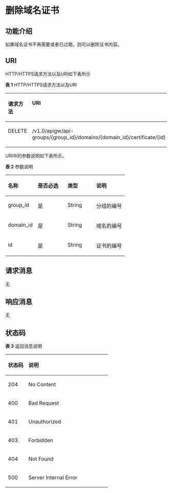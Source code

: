 # 删除域名证书<a name="ZH-CN_TOPIC_0000001081976147"></a>

## 功能介绍<a name="zh-cn_topic_0118924570_section38324262122"></a>

如果域名证书不再需要或者已过期，则可以删除证书内容。

## URI<a name="zh-cn_topic_0118924570_section12832162641216"></a>

HTTP/HTTPS请求方法以及URI如下表所示

**表 1**  HTTP/HTTPS请求方法以及URI

<a name="zh-cn_topic_0118924570_table1396111510132"></a>
<table><thead align="left"><tr id="zh-cn_topic_0118924570_row096151515139"><th class="cellrowborder" valign="top" width="20%" id="mcps1.2.3.1.1"><p id="zh-cn_topic_0118924570_p1422722218139"><a name="zh-cn_topic_0118924570_p1422722218139"></a><a name="zh-cn_topic_0118924570_p1422722218139"></a>请求方法</p>
</th>
<th class="cellrowborder" valign="top" width="80%" id="mcps1.2.3.1.2"><p id="zh-cn_topic_0118924570_p122713225131"><a name="zh-cn_topic_0118924570_p122713225131"></a><a name="zh-cn_topic_0118924570_p122713225131"></a>URI</p>
</th>
</tr>
</thead>
<tbody><tr id="zh-cn_topic_0118924570_row169611815131313"><td class="cellrowborder" valign="top" width="20%" headers="mcps1.2.3.1.1 "><p id="zh-cn_topic_0118924570_p15227162219132"><a name="zh-cn_topic_0118924570_p15227162219132"></a><a name="zh-cn_topic_0118924570_p15227162219132"></a>DELETE</p>
</td>
<td class="cellrowborder" valign="top" width="80%" headers="mcps1.2.3.1.2 "><p id="zh-cn_topic_0118924570_p1667817402181"><a name="zh-cn_topic_0118924570_p1667817402181"></a><a name="zh-cn_topic_0118924570_p1667817402181"></a>/v1.0/apigw/api-groups/{group_id}/domains/{domain_id}/certificate/{id}</p>
</td>
</tr>
</tbody>
</table>

URI中的参数说明如下表所示。

**表 2**  参数说明

<a name="zh-cn_topic_0118924570_table4851459153818"></a>
<table><thead align="left"><tr id="zh-cn_topic_0118924570_row1985259143813"><th class="cellrowborder" valign="top" width="25%" id="mcps1.2.5.1.1"><p id="zh-cn_topic_0118924570_p12367713193420"><a name="zh-cn_topic_0118924570_p12367713193420"></a><a name="zh-cn_topic_0118924570_p12367713193420"></a>名称</p>
</th>
<th class="cellrowborder" valign="top" width="25%" id="mcps1.2.5.1.2"><p id="zh-cn_topic_0118924570_p7367161316343"><a name="zh-cn_topic_0118924570_p7367161316343"></a><a name="zh-cn_topic_0118924570_p7367161316343"></a>是否必选</p>
</th>
<th class="cellrowborder" valign="top" width="24%" id="mcps1.2.5.1.3"><p id="zh-cn_topic_0118924570_p93675133347"><a name="zh-cn_topic_0118924570_p93675133347"></a><a name="zh-cn_topic_0118924570_p93675133347"></a>类型</p>
</th>
<th class="cellrowborder" valign="top" width="26%" id="mcps1.2.5.1.4"><p id="zh-cn_topic_0118924570_p836761317349"><a name="zh-cn_topic_0118924570_p836761317349"></a><a name="zh-cn_topic_0118924570_p836761317349"></a>说明</p>
</th>
</tr>
</thead>
<tbody><tr id="zh-cn_topic_0118924570_row13944152316182"><td class="cellrowborder" valign="top" width="25%" headers="mcps1.2.5.1.1 "><p id="zh-cn_topic_0118924570_p56248118"><a name="zh-cn_topic_0118924570_p56248118"></a><a name="zh-cn_topic_0118924570_p56248118"></a>group_id</p>
</td>
<td class="cellrowborder" valign="top" width="25%" headers="mcps1.2.5.1.2 "><p id="zh-cn_topic_0118924570_p59803701"><a name="zh-cn_topic_0118924570_p59803701"></a><a name="zh-cn_topic_0118924570_p59803701"></a>是</p>
</td>
<td class="cellrowborder" valign="top" width="24%" headers="mcps1.2.5.1.3 "><p id="zh-cn_topic_0118924570_p12261637"><a name="zh-cn_topic_0118924570_p12261637"></a><a name="zh-cn_topic_0118924570_p12261637"></a>String</p>
</td>
<td class="cellrowborder" valign="top" width="26%" headers="mcps1.2.5.1.4 "><p id="zh-cn_topic_0118924570_p53668558"><a name="zh-cn_topic_0118924570_p53668558"></a><a name="zh-cn_topic_0118924570_p53668558"></a>分组的编号</p>
</td>
</tr>
<tr id="zh-cn_topic_0118924570_row21491627194614"><td class="cellrowborder" valign="top" width="25%" headers="mcps1.2.5.1.1 "><p id="zh-cn_topic_0118924570_p147479565365"><a name="zh-cn_topic_0118924570_p147479565365"></a><a name="zh-cn_topic_0118924570_p147479565365"></a>domain_id</p>
</td>
<td class="cellrowborder" valign="top" width="25%" headers="mcps1.2.5.1.2 "><p id="zh-cn_topic_0118924570_p153301010123713"><a name="zh-cn_topic_0118924570_p153301010123713"></a><a name="zh-cn_topic_0118924570_p153301010123713"></a>是</p>
</td>
<td class="cellrowborder" valign="top" width="24%" headers="mcps1.2.5.1.3 "><p id="zh-cn_topic_0118924570_p14330710143716"><a name="zh-cn_topic_0118924570_p14330710143716"></a><a name="zh-cn_topic_0118924570_p14330710143716"></a>String</p>
</td>
<td class="cellrowborder" valign="top" width="26%" headers="mcps1.2.5.1.4 "><p id="zh-cn_topic_0118924570_p9747195653615"><a name="zh-cn_topic_0118924570_p9747195653615"></a><a name="zh-cn_topic_0118924570_p9747195653615"></a>域名的编号</p>
</td>
</tr>
<tr id="zh-cn_topic_0118924570_row18555915383"><td class="cellrowborder" valign="top" width="25%" headers="mcps1.2.5.1.1 "><p id="zh-cn_topic_0118924570_p111823311382"><a name="zh-cn_topic_0118924570_p111823311382"></a><a name="zh-cn_topic_0118924570_p111823311382"></a>id</p>
</td>
<td class="cellrowborder" valign="top" width="25%" headers="mcps1.2.5.1.2 "><p id="zh-cn_topic_0118924570_p163410335385"><a name="zh-cn_topic_0118924570_p163410335385"></a><a name="zh-cn_topic_0118924570_p163410335385"></a>是</p>
</td>
<td class="cellrowborder" valign="top" width="24%" headers="mcps1.2.5.1.3 "><p id="zh-cn_topic_0118924570_p83443318381"><a name="zh-cn_topic_0118924570_p83443318381"></a><a name="zh-cn_topic_0118924570_p83443318381"></a>String</p>
</td>
<td class="cellrowborder" valign="top" width="26%" headers="mcps1.2.5.1.4 "><p id="zh-cn_topic_0118924570_p3341333163817"><a name="zh-cn_topic_0118924570_p3341333163817"></a><a name="zh-cn_topic_0118924570_p3341333163817"></a>证书的编号</p>
</td>
</tr>
</tbody>
</table>

## 请求消息<a name="zh-cn_topic_0118924570_section14272513203411"></a>

无

## 响应消息<a name="zh-cn_topic_0118924570_section1044114111321"></a>

无

## 状态码<a name="zh-cn_topic_0118924570_section2083573084114"></a>

**表 3**  返回消息说明

<a name="zh-cn_topic_0118924570_table1083533064119"></a>
<table><thead align="left"><tr id="zh-cn_topic_0118924570_row879916303414"><th class="cellrowborder" valign="top" width="20%" id="mcps1.2.3.1.1"><p id="zh-cn_topic_0118924570_p1979933014119"><a name="zh-cn_topic_0118924570_p1979933014119"></a><a name="zh-cn_topic_0118924570_p1979933014119"></a>状态码</p>
</th>
<th class="cellrowborder" valign="top" width="80%" id="mcps1.2.3.1.2"><p id="zh-cn_topic_0118924570_p9799153064112"><a name="zh-cn_topic_0118924570_p9799153064112"></a><a name="zh-cn_topic_0118924570_p9799153064112"></a>说明</p>
</th>
</tr>
</thead>
<tbody><tr id="zh-cn_topic_0118924570_row1179918309413"><td class="cellrowborder" valign="top" width="20%" headers="mcps1.2.3.1.1 "><p id="zh-cn_topic_0118924570_p1997963513513"><a name="zh-cn_topic_0118924570_p1997963513513"></a><a name="zh-cn_topic_0118924570_p1997963513513"></a>204</p>
</td>
<td class="cellrowborder" valign="top" width="80%" headers="mcps1.2.3.1.2 "><p id="zh-cn_topic_0118924570_p948803015424"><a name="zh-cn_topic_0118924570_p948803015424"></a><a name="zh-cn_topic_0118924570_p948803015424"></a>No Content</p>
</td>
</tr>
<tr id="zh-cn_topic_0118924570_row0799133014117"><td class="cellrowborder" valign="top" width="20%" headers="mcps1.2.3.1.1 "><p id="zh-cn_topic_0118924570_p1179993034116"><a name="zh-cn_topic_0118924570_p1179993034116"></a><a name="zh-cn_topic_0118924570_p1179993034116"></a>400</p>
</td>
<td class="cellrowborder" valign="top" width="80%" headers="mcps1.2.3.1.2 "><p id="zh-cn_topic_0118924570_p164881130154211"><a name="zh-cn_topic_0118924570_p164881130154211"></a><a name="zh-cn_topic_0118924570_p164881130154211"></a>Bad Request</p>
</td>
</tr>
<tr id="zh-cn_topic_0118924570_row1879983011414"><td class="cellrowborder" valign="top" width="20%" headers="mcps1.2.3.1.1 "><p id="zh-cn_topic_0118924570_p15799230134110"><a name="zh-cn_topic_0118924570_p15799230134110"></a><a name="zh-cn_topic_0118924570_p15799230134110"></a>401</p>
</td>
<td class="cellrowborder" valign="top" width="80%" headers="mcps1.2.3.1.2 "><p id="zh-cn_topic_0118924570_p1117517539434"><a name="zh-cn_topic_0118924570_p1117517539434"></a><a name="zh-cn_topic_0118924570_p1117517539434"></a>Unauthorized</p>
</td>
</tr>
<tr id="zh-cn_topic_0118924570_row8799143014412"><td class="cellrowborder" valign="top" width="20%" headers="mcps1.2.3.1.1 "><p id="zh-cn_topic_0118924570_p19799630144115"><a name="zh-cn_topic_0118924570_p19799630144115"></a><a name="zh-cn_topic_0118924570_p19799630144115"></a>403</p>
</td>
<td class="cellrowborder" valign="top" width="80%" headers="mcps1.2.3.1.2 "><p id="zh-cn_topic_0118924570_p18177253114318"><a name="zh-cn_topic_0118924570_p18177253114318"></a><a name="zh-cn_topic_0118924570_p18177253114318"></a>Forbidden</p>
</td>
</tr>
<tr id="zh-cn_topic_0118924570_row2799113015413"><td class="cellrowborder" valign="top" width="20%" headers="mcps1.2.3.1.1 "><p id="zh-cn_topic_0118924570_p167991530204113"><a name="zh-cn_topic_0118924570_p167991530204113"></a><a name="zh-cn_topic_0118924570_p167991530204113"></a>404</p>
</td>
<td class="cellrowborder" valign="top" width="80%" headers="mcps1.2.3.1.2 "><p id="zh-cn_topic_0118924570_p12179205319431"><a name="zh-cn_topic_0118924570_p12179205319431"></a><a name="zh-cn_topic_0118924570_p12179205319431"></a>Not Found</p>
</td>
</tr>
<tr id="zh-cn_topic_0118924570_row67991330154113"><td class="cellrowborder" valign="top" width="20%" headers="mcps1.2.3.1.1 "><p id="zh-cn_topic_0118924570_p57999309411"><a name="zh-cn_topic_0118924570_p57999309411"></a><a name="zh-cn_topic_0118924570_p57999309411"></a>500</p>
</td>
<td class="cellrowborder" valign="top" width="80%" headers="mcps1.2.3.1.2 "><p id="zh-cn_topic_0118924570_p31801353174319"><a name="zh-cn_topic_0118924570_p31801353174319"></a><a name="zh-cn_topic_0118924570_p31801353174319"></a>Server Internal Error</p>
</td>
</tr>
</tbody>
</table>

